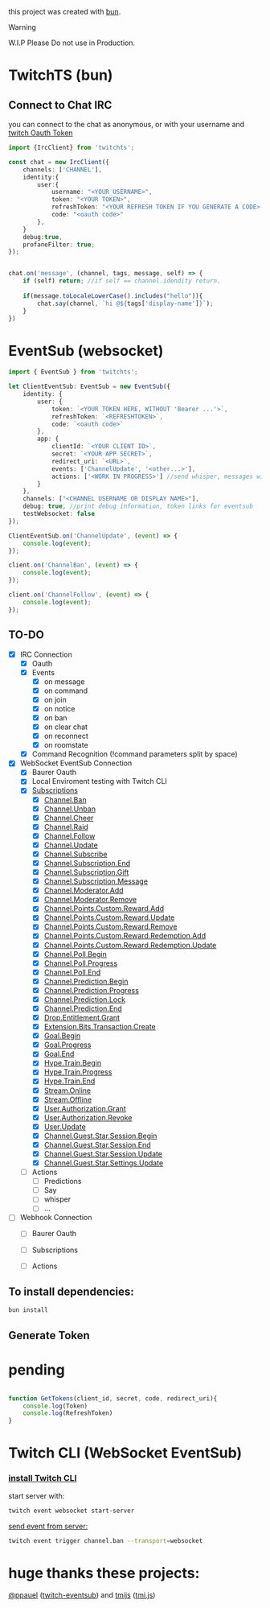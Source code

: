 this project was created with [bun](https://bun.sh).
> [!WARNING]  
> W.I.P Please Do not use in Production.

# TwitchTS (bun)

## Connect to Chat IRC

you can connect to the chat as anonymous, or with your username and [twitch Oauth Token](https://dev.twitch.tv/docs/cli/token-command/#get-an-access-token) 


```ts
import {IrcClient} from 'twitchts';

const chat = new IrcClient({
    channels: ['CHANNEL'],
    identity:{
        user:{
            username: "<YOUR_USERNAME>",
            token: "<YOUR TOKEN>",
            refreshToken: "<YOUR REFRESH TOKEN IF YOU GENERATE A CODE>.",
            code: "<oauth code>" 
        },
    }
    debug:true,
    profaneFilter: true;
});


chat.on('message', (channel, tags, message, self) => {
    if (self) return; //if self == channel.idendity return.
    
    if(message.toLocaleLowerCase().includes("hello")){
        chat.say(channel, `hi @${tags['display-name']}`);
    }
})
```


# EventSub (websocket)

```ts
import { EventSub } from 'twitchts';

let ClientEventSub: EventSub = new EventSub({
    identity: {
        user: {
            token: `<YOUR TOKEN HERE, WITHOUT 'Bearer ...'>`,
            refreshToken: `<REFRESHTOKEN>`,
            code: `<oauth code>`
        },
        app: {
            clientId: `<YOUR CLIENT ID>`,
            secret: `<YOUR APP SECRET>`,
            redirect_uri: `<URL>`,
            events: ['ChannelUpdate', '<other...>'],
            actions: ['<WORK IN PROGRESS>'] //send whisper, messages with helix api, raid, poll, predictions, etc...
        }
    },
    channels: ["<CHANNEL USERNAME OR DISPLAY NAME>"],
    debug: true, //print debug information, token links for eventsub
    testWebsocket: false
});

ClientEventSub.on('ChannelUpdate', (event) => {
    console.log(event);
});

client.on('ChannelBan', (event) => {
    console.log(event);
});

client.on('ChannelFollow', (event) => {
    console.log(event);
});
```

## TO-DO

- [x] IRC Connection
    - [x] Oauth
    - [x] Events
        - [x] on message
        - [x] on command
        - [x] on join
        - [x] on notice
        - [x] on ban
        - [x] on clear chat
        - [x] on reconnect
        - [x] on roomstate

    - [x] Command Recognition (!command parameters split by space)
    
- [x] WebSocket EventSub Connection
    - [x] Baurer Oauth
    - [x] Local Enviroment testing with Twitch CLI
    - [x] [Subscriptions](https://dev.twitch.tv/docs/eventsub/eventsub-subscription-types/)
        - [x] [Channel.Ban](https://dev.twitch.tv/docs/eventsub/eventsub-subscription-types/#channelban)
        - [x] [Channel.Unban](https://dev.twitch.tv/docs/eventsub/eventsub-subscription-types/#channelunban)
        - [x] [Channel.Cheer](https://dev.twitch.tv/docs/eventsub/eventsub-subscription-types/#channelcheer)
        - [x] [Channel.Raid](https://dev.twitch.tv/docs/eventsub/eventsub-subscription-types/#channelraid)
        - [x] [Channel.Follow](https://dev.twitch.tv/docs/eventsub/eventsub-subscription-types/#channelfollow)
        - [x] [Channel.Update](https://dev.twitch.tv/docs/eventsub/eventsub-subscription-types/#channelupdate)
        - [x] [Channel.Subscribe](https://dev.twitch.tv/docs/eventsub/eventsub-subscription-types/#channelsubscribe)
        - [x] [Channel.Subscription.End](https://dev.twitch.tv/docs/eventsub/eventsub-subscription-types/#channelsubscription.end)
        - [x] [Channel.Subscription.Gift](https://dev.twitch.tv/docs/eventsub/eventsub-subscription-types/#channelsubscription.gift)
        - [x] [Channel.Subscription.Message](https://dev.twitch.tv/docs/eventsub/eventsub-subscription-types/#channelsubscription.message)
        - [x] [Channel.Moderator.Add](https://dev.twitch.tv/docs/eventsub/eventsub-subscription-types/#channelmoderator.add)
        - [x] [Channel.Moderator.Remove](https://dev.twitch.tv/docs/eventsub/eventsub-subscription-types/#channelmoderator.remove)
        - [x] [Channel.Points.Custom.Reward.Add](https://dev.twitch.tv/docs/eventsub/eventsub-subscription-types/#channelpoints.custom.reward.add)
        - [x] [Channel.Points.Custom.Reward.Update](https://dev.twitch.tv/docs/eventsub/eventsub-subscription-types/#channelpoints.custom.reward.update)
        - [x] [Channel.Points.Custom.Reward.Remove](https://dev.twitch.tv/docs/eventsub/eventsub-subscription-types/#channelpoints.custom.reward.remove)
        - [x] [Channel.Points.Custom.Reward.Redemption.Add](https://dev.twitch.tv/docs/eventsub/eventsub-subscription-types/#channelpoints.custom.reward.redemption.add)
        - [x] [Channel.Points.Custom.Reward.Redemption.Update](https://dev.twitch.tv/docs/eventsub/eventsub-subscription-types/#channelpoints.custom.reward.redemption.update)
        - [x] [Channel.Poll.Begin](https://dev.twitch.tv/docs/eventsub/eventsub-subscription-types/#channelpoll.begin)
        - [x] [Channel.Poll.Progress](https://dev.twitch.tv/docs/eventsub/eventsub-subscription-types/#channelpoll.progress)
        - [x] [Channel.Poll.End](https://dev.twitch.tv/docs/eventsub/eventsub-subscription-types/#channelpoll.end)
        - [x] [Channel.Prediction.Begin](https://dev.twitch.tv/docs/eventsub/eventsub-subscription-types/#channelprediction.begin)
        - [x] [Channel.Prediction.Progress](https://dev.twitch.tv/docs/eventsub/eventsub-subscription-types/#channelprediction.progress)
        - [x] [Channel.Prediction.Lock](https://dev.twitch.tv/docs/eventsub/eventsub-subscription-types/#channelprediction.lock)
        - [x] [Channel.Prediction.End](https://dev.twitch.tv/docs/eventsub/eventsub-subscription-types/#channelprediction.end)
        - [x] [Drop.Entitlement.Grant](https://dev.twitch.tv/docs/eventsub/eventsub-subscription-types/#dropentitlement.grant)
        - [x] [Extension.Bits.Transaction.Create](https://dev.twitch.tv/docs/eventsub/eventsub-subscription-types/#extensionbits.transaction.create)
        - [x] [Goal.Begin](https://dev.twitch.tv/docs/eventsub/eventsub-subscription-types/#goalbegin)
        - [x] [Goal.Progress](https://dev.twitch.tv/docs/eventsub/eventsub-subscription-types/#goalprogress)
        - [x] [Goal.End](https://dev.twitch.tv/docs/eventsub/eventsub-subscription-types/#goalend)
        - [x] [Hype.Train.Begin](https://dev.twitch.tv/docs/eventsub/eventsub-subscription-types/#hypetrain.begin)
        - [x] [Hype.Train.Progress](https://dev.twitch.tv/docs/eventsub/eventsub-subscription-types/#hypetrain.progress)
        - [x] [Hype.Train.End](https://dev.twitch.tv/docs/eventsub/eventsub-subscription-types/#hypetrain.end)
        - [x] [Stream.Online](https://dev.twitch.tv/docs/eventsub/eventsub-subscription-types/#streamonline)
        - [x] [Stream.Offline](https://dev.twitch.tv/docs/eventsub/eventsub-subscription-types/#streamoffline)
        - [x] [User.Authorization.Grant](https://dev.twitch.tv/docs/eventsub/eventsub-subscription-types/#userauthorization.grant)
        - [x] [User.Authorization.Revoke](https://dev.twitch.tv/docs/eventsub/eventsub-subscription-types/#userauthorization.revoke)
        - [x] [User.Update](https://dev.twitch.tv/docs/eventsub/eventsub-subscription-types/#userupdate)
        - [x] [Channel.Guest.Star.Session.Begin](https://dev.twitch.tv/docs/eventsub/eventsub-subscription-types/#channelguest.star.session.begin)
        - [x] [Channel.Guest.Star.Session.End](https://dev.twitch.tv/docs/eventsub/eventsub-subscription-types/#channelguest.star.session.end)
        - [x] [Channel.Guest.Star.Session.Update](https://dev.twitch.tv/docs/eventsub/eventsub-subscription-types/#channelguest.star.session.update)
        - [x] [Channel.Guest.Star.Settings.Update](https://dev.twitch.tv/docs/eventsub/eventsub-subscription-types/#channelguest.star.settings.update)
    - [ ] Actions
        - [ ] Predictions
        - [ ] Say
        - [ ] whisper
        - [ ] ...
    
- [ ] Webhook Connection
    - [ ] Baurer Oauth
    - [ ] Subscriptions
    - [ ] Actions


## To install dependencies:
```bash
bun install
```

## Generate Token

# pending
```ts

function GetTokens(client_id, secret, code, redirect_uri){
    console.log(Token)
    console.log(RefreshToken)
}
```
#

# Twitch CLI (WebSocket EventSub)
### [install Twitch CLI](https://dev.twitch.tv/docs/cli/)

start server with:

```bash
twitch event websocket start-server
```

[send event from server:](https://dev.twitch.tv/docs/cli/websocket-event-command/)
```bash
twitch event trigger channel.ban --transport=websocket
```


# huge thanks these projects:

[@ppauel](https://github.com/ppauel) ([twitch-eventsub](https://github.com/ppauel/twitch-eventsub)) and 
[tmijs](https://github.com/tmijs) ([tmi.js](https://github.com/tmijs/tmi.js))
